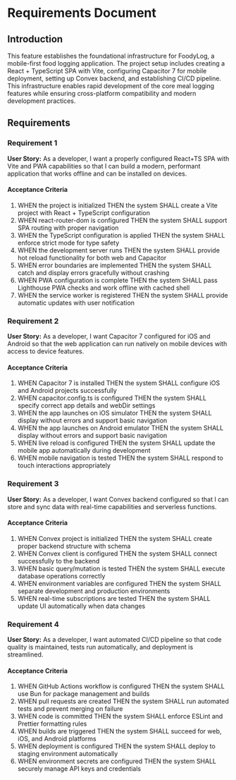 # Requirements Document

## Introduction

This feature establishes the foundational infrastructure for FoodyLog, a mobile-first food logging application. The project setup includes creating a React + TypeScript SPA with Vite, configuring Capacitor 7 for mobile deployment, setting up Convex backend, and establishing CI/CD pipeline. This infrastructure enables rapid development of the core meal logging features while ensuring cross-platform compatibility and modern development practices.

## Requirements

### Requirement 1

**User Story:** As a developer, I want a properly configured React+TS SPA with Vite and PWA capabilities so that I can build a modern, performant application that works offline and can be installed on devices.

#### Acceptance Criteria

1. WHEN the project is initialized THEN the system SHALL create a Vite project with React + TypeScript configuration
2. WHEN react-router-dom is configured THEN the system SHALL support SPA routing with proper navigation
3. WHEN the TypeScript configuration is applied THEN the system SHALL enforce strict mode for type safety
4. WHEN the development server runs THEN the system SHALL provide hot reload functionality for both web and Capacitor
5. WHEN error boundaries are implemented THEN the system SHALL catch and display errors gracefully without crashing
6. WHEN PWA configuration is complete THEN the system SHALL pass Lighthouse PWA checks and work offline with cached shell
7. WHEN the service worker is registered THEN the system SHALL provide automatic updates with user notification

### Requirement 2

**User Story:** As a developer, I want Capacitor 7 configured for iOS and Android so that the web application can run natively on mobile devices with access to device features.

#### Acceptance Criteria

1. WHEN Capacitor 7 is installed THEN the system SHALL configure iOS and Android projects successfully
2. WHEN capacitor.config.ts is configured THEN the system SHALL specify correct app details and webDir settings
3. WHEN the app launches on iOS simulator THEN the system SHALL display without errors and support basic navigation
4. WHEN the app launches on Android emulator THEN the system SHALL display without errors and support basic navigation
5. WHEN live reload is configured THEN the system SHALL update the mobile app automatically during development
6. WHEN mobile navigation is tested THEN the system SHALL respond to touch interactions appropriately

### Requirement 3

**User Story:** As a developer, I want Convex backend configured so that I can store and sync data with real-time capabilities and serverless functions.

#### Acceptance Criteria

1. WHEN Convex project is initialized THEN the system SHALL create proper backend structure with schema
2. WHEN Convex client is configured THEN the system SHALL connect successfully to the backend
3. WHEN basic query/mutation is tested THEN the system SHALL execute database operations correctly
4. WHEN environment variables are configured THEN the system SHALL separate development and production environments
5. WHEN real-time subscriptions are tested THEN the system SHALL update UI automatically when data changes

### Requirement 4

**User Story:** As a developer, I want automated CI/CD pipeline so that code quality is maintained, tests run automatically, and deployment is streamlined.

#### Acceptance Criteria

1. WHEN GitHub Actions workflow is configured THEN the system SHALL use Bun for package management and builds
2. WHEN pull requests are created THEN the system SHALL run automated tests and prevent merging on failure
3. WHEN code is committed THEN the system SHALL enforce ESLint and Prettier formatting rules
4. WHEN builds are triggered THEN the system SHALL succeed for web, iOS, and Android platforms
5. WHEN deployment is configured THEN the system SHALL deploy to staging environment automatically
6. WHEN environment secrets are configured THEN the system SHALL securely manage API keys and credentials